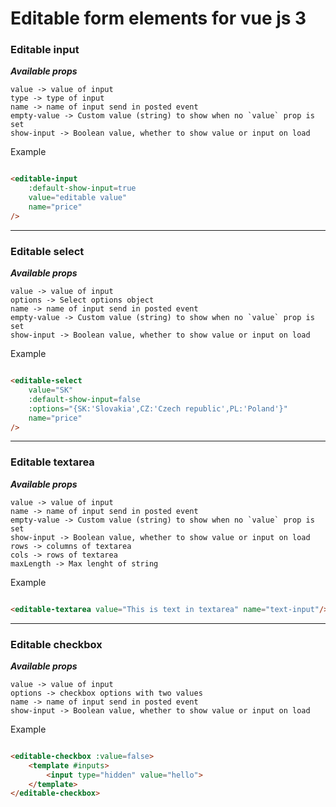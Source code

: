 # Editable form elements for vue js 3

### Editable input

**_Available props_**

```
value -> value of input
type -> type of input
name -> name of input send in posted event
empty-value -> Custom value (string) to show when no `value` prop is set
show-input -> Boolean value, whether to show value or input on load
```

Example

```html

<editable-input
    :default-show-input=true
    value="editable value"
    name="price"
/>
```

---

### Editable select

**_Available props_**

```
value -> value of input
options -> Select options object
name -> name of input send in posted event
empty-value -> Custom value (string) to show when no `value` prop is set
show-input -> Boolean value, whether to show value or input on load
```

Example

```html

<editable-select
    value="SK"
    :default-show-input=false
    :options="{SK:'Slovakia',CZ:'Czech republic',PL:'Poland'}"
    name="price"
/>
```

---

### Editable textarea

**_Available props_**

```
value -> value of input
name -> name of input send in posted event
empty-value -> Custom value (string) to show when no `value` prop is set
show-input -> Boolean value, whether to show value or input on load
rows -> columns of textarea
cols -> rows of textarea
maxLength -> Max lenght of string
```

Example

```html

<editable-textarea value="This is text in textarea" name="text-input"/>
```

---

### Editable checkbox

**_Available props_**

```
value -> value of input
options -> checkbox options with two values
name -> name of input send in posted event
show-input -> Boolean value, whether to show value or input on load
```

Example

```html

<editable-checkbox :value=false>
    <template #inputs>
        <input type="hidden" value="hello">
    </template>
</editable-checkbox>
```

